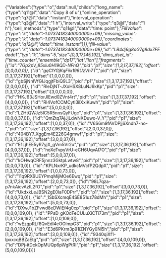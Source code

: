 {"Variables":{"type":"o","data":null,"childs":{"long_name":{"type":"q11@l","data":"Copy 8 of u"},"online_operation":{"type":"q7@l","data":"instant"},"interval_operation":{"type":"q3@l","data":"1 h"},"interval_write":{"type":"q3@l","data":"1 h"},"cell_methods":{"type":"q11@l","data":"time: point"},"_FillValue":{"type":"k","data":-1.0737418240000000e+09},"missing_value":{"type":"k","data":-1.0737418240000000e+09},"coordinates":{"type":"q12@l","data":"time_instant"}}},"fill-value":{"type":"k","data":-1.0737418240000000e+09},"id":"LB4dj6g8oG7g8dx7FEdedc1","typ":"k","dims":5,"size":[0,3,17,145,192],"dims_dset_id":["time_counter","ensemble","dp17","lat","lon"],"fragments":[{"id":"7Gp2pV_85xlu0H19QD-NFnQ","pid":"p1","size":[1,3,17,37,192],"offset":[0,0,0,0,0]},
{"id":"gqClYGjKqFiix196UzVh7T_","pid":"p1","size":[1,3,17,37,192],"offset":[1,0,0,0,0]},
{"id":"gbSjNnlVfGIJqgjtFbiQ9L3","pid":"p1","size":[1,3,17,37,192],"offset":[2,0,0,0,0]},
{"id":"RleDjNT-JXoHSX8LuNJ6kKp","pid":"p1","size":[1,3,17,37,192],"offset":[3,0,0,0,0]},
{"id":"HKJ63JSHorJlEwd0ZVnt4rt","pid":"p1","size":[1,3,17,37,192],"offset":[4,0,0,0,0]},
{"id":"RI4VofCCMCytl3ilXxiKuwh","pid":"p1","size":[1,3,17,37,192],"offset":[5,0,0,0,0]},
{"id":"LZHtQWJz5IC5R5nnsQyFUgc","pid":"p1","size":[1,3,17,36,192],"offset":[0,0,0,37,0]},
{"id":"QmZtq7AjJjLdwNXDuwo-V_Y","pid":"p1","size":[1,3,17,36,192],"offset":[1,0,0,37,0]},
{"id":"V6S6m9fAVDPjj6Xndh7-no-","pid":"p1","size":[1,3,17,36,192],"offset":[2,0,0,37,0]},
{"id":"404BY7_XggEm4E226G4gmwf","pid":"p1","size":[1,3,17,36,192],"offset":[3,0,0,37,0]},
{"id":"E1LjhEE5yR7yjX_gVm5Vr2u","pid":"p1","size":[1,3,17,36,192],"offset":[4,0,0,37,0]},
{"id":"hoXeTvpyVrU-eCH6UqvAI7O","pid":"p1","size":[1,3,17,36,192],"offset":[5,0,0,37,0]},
{"id":"kOHwqCRF5jnnz3GktpLwtw8","pid":"p1","size":[1,3,17,36,192],"offset":[0,0,0,73,0]},
{"id":"KPLNxrKP_udkcMVcfP2QdpX","pid":"p1","size":[1,3,17,36,192],"offset":[1,0,0,73,0]},
{"id":"11q9RX6UEYPmqMijMOe6Ewq","pid":"p1","size":[1,3,17,36,192],"offset":[2,0,0,73,0]},
{"id":"98L7qza-p7nkAicvAzIL2fO","pid":"p1","size":[1,3,17,36,192],"offset":[3,0,0,73,0]},
{"id":"UkdxkLeJBSN2gE0IaF0DPrr","pid":"p1","size":[1,3,17,36,192],"offset":[4,0,0,73,0]},
{"id":"_1SbSXcmqE4SE851uz78dMh","pid":"p1","size":[1,3,17,36,192],"offset":[5,0,0,73,0]},
{"id":"DXwJ1bZFvwd8eDWiEf4g0cp","pid":"p1","size":[1,3,17,36,192],"offset":[0,0,0,109,0]},
{"id":"PPsD_gKOdFeCULuXiCTi73m","pid":"p1","size":[1,3,17,36,192],"offset":[1,0,0,109,0]},
{"id":"wEzgpRLf8QvEdI4eOOlmpG3","pid":"p1","size":[1,3,17,36,192],"offset":[2,0,0,109,0]},
{"id":"E3d6PKrm3p91iZNYGy0Nl5h","pid":"p1","size":[1,3,17,36,192],"offset":[3,0,0,109,0]},
{"id":"9340qiXf1-IpxxcqBBZaEtg","pid":"p1","size":[1,3,17,36,192],"offset":[4,0,0,109,0]},
{"id":"DPj-itDckOpMUQp6pWgPtRI","pid":"p1","size":[1,3,17,36,192],"offset":[5,0,0,109,0]}]}